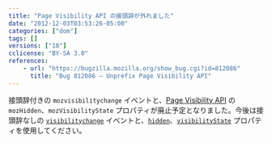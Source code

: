 ```yaml
---
title: "Page Visibility API の接頭辞が外れました"
date: "2012-12-03T03:53:26-05:00"
categories: ["dom"]
tags: []
versions: ["18"]
cclicense: "BY-SA 3.0"
references:
    - url: "https://bugzilla.mozilla.org/show_bug.cgi?id=812086"
      title: "Bug 812086 – Unprefix Page Visibility API"
---
```

接頭辞付きの `mozvisibilitychange` イベントと、[Page Visibility API](https://developer.mozilla.org/ja/docs/DOM/Using_the_Page_Visibility_API) の `mozHidden`、`mozVisibilityState` プロパティが廃止予定となりました。今後は接頭辞なしの [`visibilitychange`](https://developer.mozilla.org/ja/docs/Mozilla_Event_Reference/visibilitychange) イベントと、[`hidden`](https://developer.mozilla.org/ja/docs/DOM/Using_the_Page_Visibility_API#document.hidden)、[`visibilityState`](https://developer.mozilla.org/ja/docs/DOM/Using_the_Page_Visibility_API#document.visibilityState) プロパティを使用してください。
